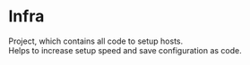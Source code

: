 # Infra

Project, which contains all code to setup hosts.  
Helps to increase setup speed and save configuration as code.